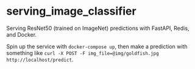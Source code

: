 # serving_image_classifier
Serving ResNet50 (trained on ImageNet) predictions with FastAPI, Redis, and Docker.

Spin up the service with `docker-compose up`, then make a prediction with something like `curl -X POST -F img_file=@img/goldfish.jpg http://localhost/predict`.
